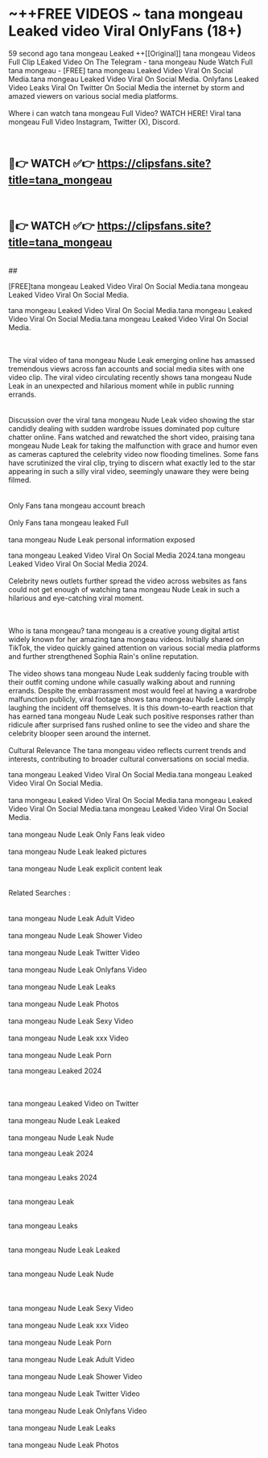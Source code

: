 # ~++FREE VIDEOS ~ tana mongeau Leaked video Viral OnlyFans (18+)<br>


59 second ago tana mongeau Leaked ++[[Original]] tana mongeau Videos Full Clip LEaked Video On The Telegram  - tana mongeau Nude  Watch Full tana mongeau - [FREE] tana mongeau Leaked Video Viral On Social Media.tana mongeau Leaked Video Viral On Social Media.   Onlyfans Leaked Video Leaks Viral On Twitter On Social Media the internet by storm and amazed viewers on various social media platforms. <br><br>
Where i can watch tana mongeau Full Video? WATCH HERE! Viral tana mongeau Full Video Instagram, Twitter (X), Discord. <br>


 <br>

##  🔴👉 WATCH ✅👉  <a href="https://clipsfans.site?title=tana_mongeau&ref=git">https://clipsfans.site?title=tana_mongeau</a> <br>
  <br>

##  🔴👉 WATCH ✅👉  <a href="https://clipsfans.site?title=tana_mongeau&ref=git">https://clipsfans.site?title=tana_mongeau</a> <br>
  <br>
  ##



[FREE]tana mongeau Leaked Video Viral On Social Media.tana mongeau Leaked Video Viral On Social Media. <br>

tana mongeau Leaked Video Viral On Social Media.tana mongeau Leaked Video Viral On Social Media.tana mongeau Leaked Video Viral On Social Media. <br>


  <br>

  <br>
The viral video of tana mongeau Nude Leak emerging online has amassed tremendous views across fan accounts and social media sites with one video clip. The viral video circulating recently shows tana mongeau Nude Leak in an unexpected and hilarious moment while in public running errands.<br>
<br>


<br>
Discussion over the viral tana mongeau Nude Leak video showing the star candidly dealing with sudden wardrobe issues dominated pop culture chatter online. Fans watched and rewatched the short video, praising tana mongeau Nude Leak for taking the malfunction with grace and humor even as cameras captured the celebrity video now flooding timelines. Some fans have scrutinized the viral clip, trying to discern what exactly led to the star appearing in such a silly viral video, seemingly unaware they were being filmed.<br>
<br>
<br> 
Only Fans tana mongeau account breach<br>
<br>
Only Fans tana mongeau leaked Full <br>
<br>
tana mongeau Nude Leak personal information exposed<br>

tana mongeau Leaked Video Viral On Social Media 2024.tana mongeau Leaked Video Viral On Social Media 2024. <br>
<br>
Celebrity news outlets further spread the video across websites as fans could not get enough of watching tana mongeau Nude Leak in such a hilarious and eye-catching viral moment.<br>
<br>

<br>
Who is tana mongeau? tana mongeau is a creative young digital artist widely known for her amazing tana mongeau videos. Initially shared on TikTok, the video quickly gained attention on various social media platforms and further strengthened Sophia Rain's online reputation.<br>
<br>
The video shows tana mongeau Nude Leak suddenly facing trouble with their outfit coming undone while casually walking about and running errands. Despite the embarrassment most would feel at having a wardrobe malfunction publicly, viral footage shows tana mongeau Nude Leak simply laughing the incident off themselves. It is this down-to-earth reaction that has earned tana mongeau Nude Leak such positive responses rather than ridicule after surprised fans rushed online to see the video and share the celebrity blooper seen around the internet.<br>
<br>
Cultural Relevance The tana mongeau video reflects current trends and interests, contributing to broader cultural conversations on social media.<br>

tana mongeau Leaked Video Viral On Social Media.tana mongeau Leaked Video Viral On Social Media.<br>
<br>
tana mongeau Leaked Video Viral On Social Media.tana mongeau Leaked Video Viral On Social Media.tana mongeau Leaked Video Viral On Social Media.<br>
<br>
tana mongeau Nude Leak Only Fans leak video<br>
<br>
tana mongeau Nude Leak leaked pictures<br>
<br>
tana mongeau Nude Leak explicit content leak<br>


<br>
Related Searches :<br>
<br>

<br>
tana mongeau Nude Leak Adult Video<br>
<br>
tana mongeau Nude Leak Shower Video<br>
<br>
tana mongeau Nude Leak Twitter Video<br>
<br>
tana mongeau Nude Leak Onlyfans Video<br>
<br>
tana mongeau Nude Leak Leaks<br>
<br>
tana mongeau Nude Leak Photos<br>

<br>
tana mongeau Nude Leak Sexy Video<br>
<br>
tana mongeau Nude Leak xxx Video<br>
<br>
tana mongeau Nude Leak Porn<br>

tana mongeau  Leaked 2024 <br> <br>
<br>

tana mongeau Leaked Video on Twitter <br>
<br>
tana mongeau Nude Leak Leaked<br>
<br>
tana mongeau Nude Leak Nude<br>


tana mongeau  Leak 2024 <br> <br>



tana mongeau  Leaks 2024 <br> <br>



 
tana mongeau  Leak<br> <br>



tana mongeau  Leaks<br> <br>


tana mongeau Nude Leak Leaked<br> <br>

tana mongeau Nude Leak Nude<br> <br>
<br> <br>
tana mongeau Nude Leak Sexy Video
<br> <br>
tana mongeau Nude Leak xxx Video
<br> <br>
tana mongeau Nude Leak Porn
<br> <br>
tana mongeau Nude Leak Adult Video
<br> <br>
tana mongeau Nude Leak Shower Video
<br> <br>
tana mongeau Nude Leak Twitter Video
<br> <br>
tana mongeau Nude Leak Onlyfans Video
<br> <br>
tana mongeau Nude Leak Leaks
<br> <br>
tana mongeau Nude Leak Photos






</p>




 



</p>











